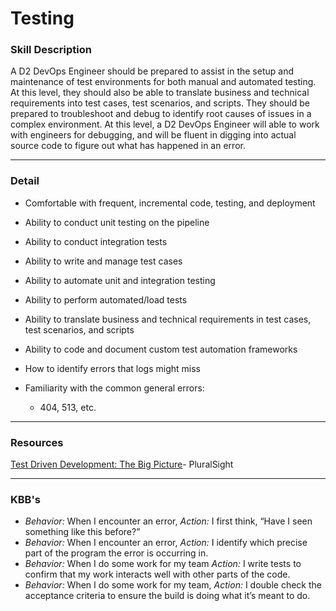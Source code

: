 # Testing

### Skill Description
A D2 DevOps Engineer should be prepared to assist in the setup and maintenance of test environments for both manual and automated testing. At this level, they should also be able to translate business and technical requirements into test cases, test scenarios, and scripts. They should be prepared to troubleshoot and debug to identify root causes of issues in a complex environment. At this level, a D2 DevOps Engineer will able to work with engineers for debugging, and will be fluent in digging into actual source code to figure out what has happened in an error. 

---

### Detail
- Comfortable with frequent, incremental code, testing, and deployment
- Ability to conduct unit testing on the pipeline
- Ability to conduct integration tests 

- Ability to write and manage test cases 
- Ability to automate unit and integration testing
- Ability to perform automated/load tests 	
- Ability to translate business and technical requirements in test cases, test scenarios, and scripts 
- Ability to code and document custom test automation frameworks 
- How to identify errors that logs might miss
- Familiarity with the common general errors: 
    - 404, 513, etc. 
    

----

### Resources
[Test Driven Development: The Big Picture](https://app.pluralsight.com/library/courses/test-driven-development-big-picture/table-of-contents)- PluralSight

--- 

### KBB's

- *Behavior:* When I encounter an error, *Action:* I first think, “Have I seen something like this before?” 
- *Behavior:* When I encounter an error, *Action:* I identify which precise part of the program the error is occurring in.
- *Behavior:* When I do some work for my team *Action:* I write tests to confirm that my work interacts well with other parts of the code. 
- *Behavior:* When I do some work for my team, *Action:* I double check the acceptance criteria to ensure the build is doing what it’s meant to do.  
